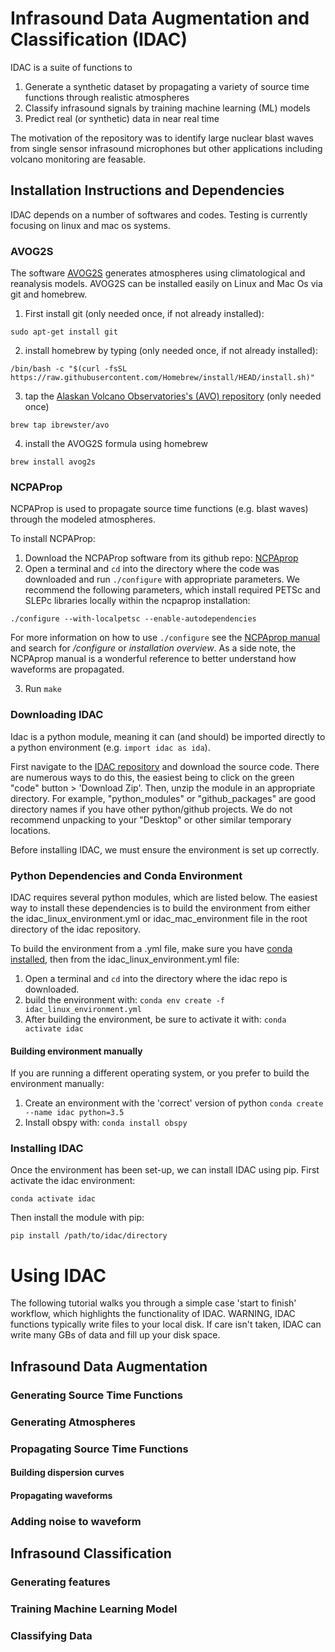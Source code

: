 # Infrasound Data Augmentation and Classification (IDAC)

IDAC is a suite of functions to 
1.  Generate a synthetic dataset by propagating a variety of source time functions through realistic atmospheres
1.  Classify infrasound signals by training machine learning (ML) models 
1.  Predict real (or synthetic) data in near real time

The motivation of the repository was to identify large nuclear blast waves from single sensor infrasound microphones but other applications including volcano monitoring are feasable. 

## Installation Instructions and Dependencies
IDAC depends on a number of softwares and codes.  Testing is currently focusing on linux and mac os systems.  


### AVOG2S 

The software [AVOG2S](https://github.com/usgs/volcano-avog2s) generates atmospheres using climatological and reanalysis models.  AVOG2S can be installed easily on Linux and Mac Os via git and homebrew.

1.  First install git (only needed once, if not already installed):

`sudo apt-get install git`

2.  install homebrew by typing (only needed once, if not already installed): 

`/bin/bash -c "$(curl -fsSL https://raw.githubusercontent.com/Homebrew/install/HEAD/install.sh)"`

3.  tap the [Alaskan Volcano Observatories's (AVO) repository](https://github.com/ibrewster/homebrew-avo) (only needed once)

`brew tap ibrewster/avo`

4.  install the AVOG2S formula using homebrew 

`brew install avog2s`

### NCPAProp
NCPAProp is used to propagate source time functions (e.g. blast waves) through the modeled atmospheres. 

To install NCPAProp: 

1.  Download the NCPAProp software from its github repo: [NCPAprop](https://github.com/chetzer-ncpa/ncpaprop)
2.  Open a terminal and `cd` into the directory where the code was downloaded and run `./configure` with appropriate parameters. We recommend the following parameters, which install required PETSc and SLEPc libraries locally within the ncpaprop installation:

`./configure --with-localpetsc --enable-autodependencies`

For more information on how to use `./configure` see the [NCPAprop manual](https://github.com/chetzer-ncpa/ncpaprop/blob/master/docs/ncpaprop-manual.pdf) and search for */configure* or *installation overview*.  As a side note, the NCPAprop manual is a wonderful reference to better understand how waveforms are propagated.  

3.  Run `make`

### Downloading IDAC
Idac is a python module, meaning it can (and should) be imported directly to a python environment (e.g. `import idac as ida`).  

First navigate to the [IDAC repository](https://github.com/UAF-WATC/idac) and download the source code.  There are numerous ways to do this, the easiest being to click on the green "code" button > 'Download Zip'.  Then, unzip the module in an appropriate directory.  For example, "python_modules" or "github_packages" are good directory names if you have other python/github projects.  We do not recommend unpacking to your "Desktop" or other similar temporary locations. 

Before installing IDAC, we must ensure the environment is set up correctly.  

### Python Dependencies and Conda Environment
IDAC requires several python modules, which are listed below.  The easiest way to install these dependencies is to build the environment from either the idac_linux_environment.yml or idac_mac_environment file in the root directory of the idac repository.  

To build the environment from a .yml file, make sure you have [conda installed](https://docs.conda.io/projects/conda/en/latest/user-guide/install/), then from the idac_linux_environment.yml file:

1.  Open a terminal and `cd` into the directory where the idac repo is downloaded.  
2.  build the environment with: 
`conda env create -f idac_linux_environment.yml`
3.  After building the environment, be sure to activate it with: 
`conda activate idac`

#### Building environment manually 
If you are running a different operating system, or you prefer to build the environment manually: 

1.  Create an environment with the 'correct' version of python
`conda create --name idac python=3.5 `
2.  Install obspy with:
`conda install obspy`

### Installing IDAC

Once the environment has been set-up, we can install IDAC using pip.  First activate the idac environment: 

`conda activate idac`

Then install the module with pip: 

`pip install /path/to/idac/directory`

# Using IDAC

The following tutorial walks you through a simple case 'start to finish' workflow, which highlights the functionality of IDAC.  WARNING, IDAC functions typically write files to your local disk.  If care isn't taken, IDAC can write many GBs of data and fill up your disk space. 

## Infrasound Data Augmentation

### Generating Source Time Functions 


### Generating Atmospheres 


### Propagating Source Time Functions 

#### Building dispersion curves 

#### Propagating waveforms 

### Adding noise to waveform 

## Infrasound Classification

### Generating features 

### Training Machine Learning Model

### Classifying Data




